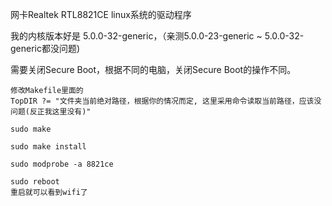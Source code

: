 网卡Realtek RTL8821CE linux系统的驱动程序

我的内核版本好是 5.0.0-32-generic，（亲测5.0.0-23-generic ~ 5.0.0-32-generic都没问题)



需要关闭Secure Boot，根据不同的电脑，关闭Secure Boot的操作不同。



```
修改Makefile里面的
TopDIR ?= "文件夹当前绝对路径，根据你的情况而定, 这里采用命令读取当前路径，应该没问题(反正我这里没有)"

sudo make

sudo make install

sudo modprobe -a 8821ce

sudo reboot
重启就可以看到wifi了
```



